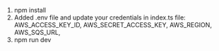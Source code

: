 1) npm install
2) Added .env file and update your credentials in index.ts file:
   AWS_ACCESS_KEY_ID,
   AWS_SECRET_ACCESS_KEY,
   AWS_REGION,
   AWS_SQS_URL,
4) npm run dev